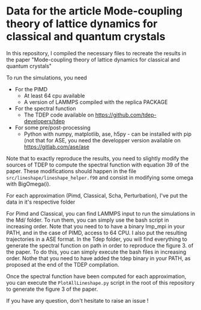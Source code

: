 # Data for the article Mode-coupling theory of lattice dynamics for classical and quantum crystals


In this repository, I compiled the necessary files to recreate the results in the paper "Mode-coupling theory of lattice dynamics for classical and quantum crystals"

To run the simulations, you need 
- For the PIMD
    - At least 64 cpu available
    - A version of LAMMPS compiled with the replica PACKAGE
- For the spectral function
    - The TDEP code available on <https://github.com/tdep-developers/tdep>
- For some pre/post-processing
    - Python with numpy, matplotlib, ase, h5py - can be installed with pip (not that for ASE, you need the developper version available on <https://gitlab.com/ase/ase>

Note that to exactly reproduce the results, you need to slightly modify the sources of TDEP to compute the spectral function with equation 39 of the paper.
These modifications should happen in the file `src/lineshape/lineshape_helper.f90` and consist in modifying some omega with BigOmega(i).


For each approximation (Pimd, Classical, Scha, Perturbation), I've put the data in it's respective folder

For Pimd and Classical, you can find LAMMPS input to run the simulations in the Md/ folder.
To run them, you can simply use the bash script in increasing order. Note that you need to to have a binary lmp_mpi in your PATH, and in the case of PIMD, access to 64 CPU.
I also put the resulting trajectories in a ASE format.
In the Tdep folder, you will find everything to generate the spectral function on path in order to reproduce the figure 3. of the paper.
To do this, you can simply execute the bash files in increasing order. Nothe that you need to have added the tdep binary in your PATH, as proposed at the end of the TDEP compilation.

Once the spectral function have been computed for each approximation, you can execute the `PlotAllLineshape.py` script in the root of this repository to generate the figure 3 of the paper.


If you have any question, don't hesitate to raise an issue !

